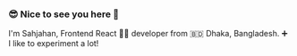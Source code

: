 ### 😎 Nice to see you here 👋
 I'm Sahjahan, Frontend React 🧑‍💻️ developer from 🇧🇩 Dhaka, Bangladesh. ➕ I like to experiment a lot!
 
<!--
**SahjahanReza006c/SahjahanReza006c** is a ✨ _special_ ✨ repository because its `README.md` (this file) appears on your GitHub profile.

Here are some ideas to get you started:

- 🔭 I’m currently working on ...
- 🌱 I’m currently learning ...
- 👯 I’m looking to collaborate on ...
- 🤔 I’m looking for help with ...
- 💬 Ask me about ...
- 📫 How to reach me: ...
- 😄 Pronouns: ...
- ⚡ Fun fact: ...
-->
